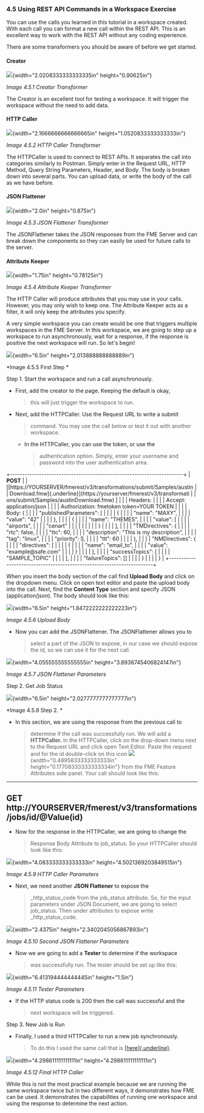 ### 4.5 Using REST API Commands in a Workspace Exercise

You can use the calls you learned in this tutorial in a workspace
created. With each call you can format a new call within the REST API.
This is an excellent way to work with the REST API without any coding
experience.

There are some transformers you should be aware of before we get
started.

#### Creator

![](media/image153.png){width="2.0208333333333335in" height="0.90625in"}

*Image 4.5.1 Creator Transformer*

The Creator is an excellent tool for testing a workspace. It will
trigger the workspace without the need to add data.

#### HTTP Caller

![](media/image79.png){width="2.1666666666666665in"
height="1.0520833333333333in"}

*Image 4.5.2 HTTP Caller Transformer*

The HTTPCaller is used to connect to REST APIs. It separates the call
into categories similarly to Postman. Simply enter in the Request URL,
HTTP Method, Query String Parameters, Header, and Body. The body is
broken down into several parts. You can upload data, or write the body
of the call as we have before.

#### JSON Flattener

![](media/image133.png){width="2.0in" height="0.875in"}

*Image 4.5.3 JSON Flattener Transformer*

The JSONFlattener takes the JSON responses from the FME Server and can
break down the components so they can easily be used for future calls to
the server.

#### Attribute Keeper

![](media/image130.png){width="1.75in" height="0.78125in"}

*Image 4.5.4 Attribute Keeper Transformer*

The HTTP Caller will produce attributes that you may use in your calls.
However, you may only wish to keep one. The Attribute Keeper acts as a
filter, it will only keep the attributes you specify.

A very simple workspace you can create would be one that triggers
multiple workspaces in the FME Server. In this workspace, we are going
to step up a workspace to run asynchronously, wait for a response, if
the response is positive the next workspace will run. So let's begin!

![](media/image164.png){width="6.5in" height="2.013888888888889in"}

*Image 4.5.5 First Step *

Step 1. Start the workspace and run a call asynchronously.

-   First, add the creator to the page. Keeping the default is okay,
    > this will just trigger the workspace to run.

-   Next, add the HTTPCaller. Use the Request URL to write a submit
    > command. You may use the call below or test it out with another
    > workspace.

    -   In the HTTPCaller, you can use the token, or use the
        > authentication option. Simply, enter your username and
        > password into the user authentication area.

+-----------------------------------------------------------------------+
| **POST**                                                              |
| [[https://YOURSERVER/fmerest/v3/transformations/submit/Samples/austin |
| Download.fmw]{.underline}](https://yourserver/fmerest/v3/transformati |
| ons/submit/Samples/austinDownload.fmw)                                |
|                                                                       |
| Headers:                                                              |
|                                                                       |
| Accept: application/json                                              |
|                                                                       |
| Authorization: fmetoken token=YOUR TOKEN                              |
|                                                                       |
| Body: {                                                               |
|                                                                       |
| \"publishedParameters\": \[                                           |
|                                                                       |
| {                                                                     |
|                                                                       |
| \"name\": \"MAXY\",                                                   |
|                                                                       |
| \"value\": \"42\"                                                     |
|                                                                       |
| },                                                                    |
|                                                                       |
| {                                                                     |
|                                                                       |
| \"name\": \"THEMES\",                                                 |
|                                                                       |
| \"value\": \[                                                         |
|                                                                       |
| \"airports\",                                                         |
|                                                                       |
| \"cenart\"                                                            |
|                                                                       |
| \]                                                                    |
|                                                                       |
| }                                                                     |
|                                                                       |
| \],                                                                   |
|                                                                       |
| \"TMDirectives\": {                                                   |
|                                                                       |
| \"rtc\": false,                                                       |
|                                                                       |
| \"ttc\": 60,                                                          |
|                                                                       |
| \"description\": \"This is my description\",                          |
|                                                                       |
| \"tag\": \"linux\",                                                   |
|                                                                       |
| \"priority\": 5,                                                      |
|                                                                       |
| \"ttl\": 60                                                           |
|                                                                       |
| },                                                                    |
|                                                                       |
| \"NMDirectives\": {                                                   |
|                                                                       |
| \"directives\": \[                                                    |
|                                                                       |
| {                                                                     |
|                                                                       |
| \"name\": \"email\_to\",                                              |
|                                                                       |
| \"value\": \"example\@safe.com\"                                      |
|                                                                       |
| }                                                                     |
|                                                                       |
| \],                                                                   |
|                                                                       |
| \"successTopics\": \[                                                 |
|                                                                       |
| \"SAMPLE\_TOPIC\"                                                     |
|                                                                       |
| \],                                                                   |
|                                                                       |
| \"failureTopics\": \[\]                                               |
|                                                                       |
| }                                                                     |
|                                                                       |
| }                                                                     |
+-----------------------------------------------------------------------+

When you insert the body section of the call find **Upload Body** and
click on the dropdown menu. Click on open text editor and paste the
upload body into the call. Next, find the **Content Type** section and
specify JSON (application/json). The body should look like this:

![](media/image60.png){width="6.5in" height="1.8472222222222223in"}

*Image 4.5.6 Upload Body*

-   Now you can add the JSONFlattener. The JSONFlattener allows you to
    > select a part of the JSON to expose, in our case we should expose
    > the id, so we can use it for the next call.

![](media/image156.png){width="4.055555555555555in"
height="3.8936745406824147in"}

*Image 4.5.7 JSON Flattener Parameters*

Step 2. Get Job Status

![](media/image107.png){width="6.5in" height="2.0277777777777777in"}

*Image 4.5.8 Step 2. *

-   In this section, we are using the response from the previous call to
    > determine if the call was successfully run. We will add a
    > **HTTPCaller.** In the HTTPCaller, click on the drop-down menu
    > next to the Request URL and click open Text Editor. Paste the
    > request and for the id double-click on this icon
    > ![](media/image89.png){width="0.4895833333333333in"
    > height="0.17708333333333334in"} from the FME Feature Attributes
    > side panel. Your call should look like this:

  ----------------------------------------------------------------------
  GET http://YOURSERVER/fmerest/v3/transformations/jobs/id/\@Value(id)
  ----------------------------------------------------------------------

-   Now for the response in the HTTPCaller, we are going to change the
    > Response Body Attribute to job\_status. So your HTTPCaller should
    > look like this:

![](media/image36.png){width="4.083333333333333in"
height="4.5021369203849515in"}

*Image 4.5.9 HTTP Caller Parameters*

-   Next, we need another **JSON Flattener** to expose the
    > \_http\_status\_code from the job\_status attribute. So, for the
    > input parameters under JSON Document, we are going to select
    > job\_status. Then under attributes to expose write
    > \_http\_status\_code.

![](media/image51.png){width="2.4375in" height="2.3402045056867893in"}

*Image 4.5.10 Second JSON Flattener Parameters*

-   Now we are going to add a **Tester** to determine if the workspace
    > was successfully run. The tester should be set up like this:

![](media/image91.png){width="6.413194444444445in" height="1.5in"}

*Image 4.5.11 Tester Parameters*

-   If the HTTP status code is 200 then the call was successful and the
    > next workspace will be triggered.

Step 3. New Job is Run

-   Finally, I used a third HTTPCaller to run a new job synchronously.
    > To do this I used the same call that is
    > [[here]{.underline}](#running-a-synchronous-job-with-standard-parameters).

![](media/image136.png){width="4.298611111111111in"
height="4.298611111111111in"}

*Image 4.5.12 Final HTTP Caller*

While this is not the most practical example because we are running the
same workspace twice but in two different ways, it demonstrates how FME
can be used. It demonstrates the capabilities of running one workspace
and using the response to determine the next action.
